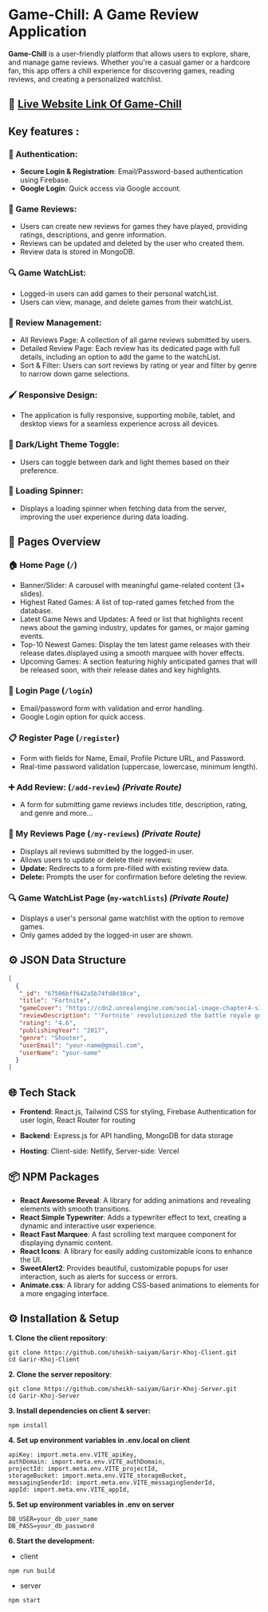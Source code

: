 # Game-Chill: A Game Review Application

**Game-Chill** is a user-friendly platform that allows users to explore, share, and manage game reviews. Whether you're a casual gamer or a hardcore fan, this app offers a chill experience for discovering games, reading reviews, and creating a personalized watchlist.

## 🔗 [Live Website Link Of **Game-Chill**](https://saiyam-assignment10.netlify.app/)

## Key features :

### **🔑 Authentication**:

- **Secure Login & Registration**: Email/Password-based authentication using Firebase.
- **Google Login**: Quick access via Google account.

### **💼 Game Reviews**:

- Users can create new reviews for games they have played, providing ratings, descriptions, and genre information.
- Reviews can be updated and deleted by the user who created them.
- Review data is stored in MongoDB.

### **🔍 Game WatchList**:

- Logged-in users can add games to their personal watchList.
- Users can view, manage, and delete games from their watchList.

### **💼 Review Management**:

- All Reviews Page: A collection of all game reviews submitted by users.
- Detailed Review Page: Each review has its dedicated page with full details, including an option to add the game to the watchList.
- Sort & Filter: Users can sort reviews by rating or year and filter by genre to narrow down game selections.

### **🖌️ Responsive Design**:

- The application is fully responsive, supporting mobile, tablet, and desktop views for a seamless experience across all devices.

### **🔁 Dark/Light Theme Toggle**:

- Users can toggle between dark and light themes based on their preference.

### **🔄 Loading Spinner**:

- Displays a loading spinner when fetching data from the server, improving the user experience during data loading.

## 📄 Pages Overview

### 🏠 Home Page (`/`)

- Banner/Slider: A carousel with meaningful game-related content (3+ slides).
- Highest Rated Games: A list of top-rated games fetched from the database.
- Latest Game News and Updates: A feed or list that highlights recent news about the gaming industry, updates for games, or major gaming events.
- Top-10 Newest Games: Display the ten latest game releases with their release dates.displayed using a smooth marquee with hover effects.
- Upcoming Games: A section featuring highly anticipated games that will be released soon, with their release dates and key highlights.

### 🔐 Login Page (`/login`)

- Email/password form with validation and error handling.
- Google Login option for quick access.

### 📋 Register Page (`/register`)

- Form with fields for Name, Email, Profile Picture URL, and Password.
- Real-time password validation (uppercase, lowercase, minimum length).

### ➕ Add Review: (`/add-review`) _(Private Route)_

- A form for submitting game reviews includes title, description, rating, and genre and more...

### 👤 My Reviews Page (`/my-reviews`) _(Private Route)_

- Displays all reviews submitted by the logged-in user.
- Allows users to update or delete their reviews:
- **Update:** Redirects to a form pre-filled with existing review data.
- **Delete:** Prompts the user for confirmation before deleting the review.

### 🔍 Game WatchList Page (`my-watchlists`) _(Private Route)_

- Displays a user's personal game watchlist with the option to remove games.
- Only games added by the logged-in user are shown.

## ⚙️ JSON Data Structure

```json
[
  {
   "_id": "67506bff642a5b74fd8d38ce",
   "title": "Fortnite",
   "gameCover": "https://cdn2.unrealengine.com/social-image-chapter4-s3-3840x2160-d35912cc25ad.jpg",
   "reviewDescription": "'Fortnite' revolutionized the battle royale genre with its fast-paced action, creative building mechanics, and vibrant graphics. Since its 2017 release...",
   "rating": "4.6",
   "publishingYear": "2017",
   "genre": "Shooter",
   "userEmail": "your-name@gmail.com",
   "userName": "your-name"
  }
]
```

## 🌐 Tech Stack

- **Frontend**: React.js, Tailwind CSS for styling, Firebase Authentication for user login, React Router for routing

- **Backend**: Express.js for API handling, MongoDB for data storage

- **Hosting**: Client-side: Netlify, Server-side: Vercel

## 📦 NPM Packages

- **React Awesome Reveal**: A library for adding animations and revealing elements with smooth transitions.
- **React Simple Typewriter**: Adds a typewriter effect to text, creating a dynamic and interactive user experience.
- **React Fast Marquee**: A fast scrolling text marquee component for displaying dynamic content.
- **React Icons**: A library for easily adding customizable icons to enhance the UI.
- **SweetAlert2**: Provides beautiful, customizable popups for user interaction, such as alerts for success or errors.
- **Animate.css**: A library for adding CSS-based animations to elements for a more engaging interface.

## ⚙️ Installation & Setup

**1. Clone the client repository**:

```
git clone https://github.com/sheikh-saiyam/Garir-Khoj-Client.git
cd Garir-Khoj-Client
```

**2. Clone the server repository**:

```
git clone https://github.com/sheikh-saiyam/Garir-Khoj-Server.git
cd Garir-Khoj-Server
```

**3. Install dependencies on client & server:**

```
npm install
```

**4. Set up environment variables in .env.local on client**

```
apiKey: import.meta.env.VITE_apiKey,
authDomain: import.meta.env.VITE_authDomain,
projectId: import.meta.env.VITE_projectId,
storageBucket: import.meta.env.VITE_storageBucket,
messagingSenderId: import.meta.env.VITE_messagingSenderId,
appId: import.meta.env.VITE_appId,
```

**5. Set up environment variables in .env on server**

```
DB_USER=your_db_user_name
DB_PASS=your_db_password
```

**6. Start the development:**

- client

```
npm run build
```

- server

```
npm start
```
